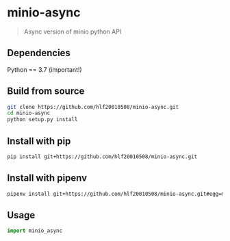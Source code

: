 # minio-async
> Async version of minio python API

## Dependencies

Python == 3.7 (important!)

## Build from source

```sh
git clone https://github.com/hlf20010508/minio-async.git
cd minio-async
python setup.py install
```

## Install with pip
```sh
pip install git+https://github.com/hlf20010508/minio-async.git
```

## Install with pipenv
```sh
pipenv install git+https://github.com/hlf20010508/minio-async.git#egg=minio-async
```

## Usage
```python
import minio_async
```
